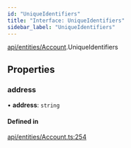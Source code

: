 ```yaml
---
id: "UniqueIdentifiers"
title: "Interface: UniqueIdentifiers"
sidebar_label: "UniqueIdentifiers"
---
```


[api/entities/Account](../../../../../modules/API/Entities/Account/Account.md).UniqueIdentifiers

## Properties

### address

• **address**: `string`

#### Defined in

[api/entities/Account.ts:254](https://github.com/PolymeshAssociation/polymesh-sdk/blob/31fdce23/src/api/entities/Account.ts#L254)
